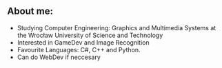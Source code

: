 
## About me:

- Studying Computer Engineering: Graphics and Multimedia Systems at the Wrocław University of Science and Technology
- Interested in GameDev and Image Recognition
- Favourite Languages: C#, C++ and Python.
- Can do WebDev if neccesary
